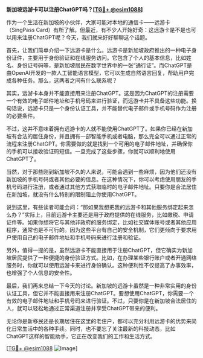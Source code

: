 **新加坡远游卡可以注册ChatGPT吗？[[TG💪+ @esim1088](https://t.me/s/esim1088)]**

作为一个生活在新加坡的小伙伴，大家可能对本地的通信卡——远游卡（SingPass Card）有所了解。但最近，有不少人开始好奇：这远游卡是不是也可以用来注册ChatGPT呢？今天，我们就来好好聊聊这个话题。

首先，让我们简单介绍一下远游卡是什么。远游卡是新加坡政府推出的一种电子身份证件，主要用于身份验证和在线服务访问。它包含了个人的基本信息，比如姓名、身份证号码等，是新加坡居民在数字世界中的一张“通行证”。而ChatGPT是由OpenAI开发的一款人工智能语言模型，它可以生成自然语言回复，帮助用户完成各种任务。那么，这两者之间有什么联系呢？

其实，远游卡本身并不能直接用来注册ChatGPT。这是因为ChatGPT的注册需要一个有效的电子邮件地址和手机号码来进行验证，而远游卡并不具备这些功能。换句话说，远游卡只是一个身份认证工具，并不能替代电子邮件或手机号码作为注册的必要条件。

不过，这并不意味着拥有远游卡的人就不能使用ChatGPT了。如果你已经在新加坡有合法的居住身份，并且拥有一部智能手机或者电脑，那么完全可以通过正常的流程来注册ChatGPT。你需要做的就是找到一个可用的电子邮件地址，并确保你的手机可以接收验证码短信。一旦完成了这些步骤，你就可以顺利地使用ChatGPT了。

当然，对于那些刚到新加坡不久的人来说，可能会遇到一些麻烦，因为他们还没有新加坡的手机号码或者其他必要的信息。在这种情况下，你可以考虑使用朋友的手机号码进行注册，或者通过其他方式获取临时的电子邮件地址。只要你是合法居住在新加坡，就没有什么特别的限制阻止你使用ChatGPT。

说到这里，有些读者可能会问：“那如果我想把我的远游卡和其他服务绑定起来怎么办？”实际上，目前远游卡主要还是用于政府提供的在线服务，比如缴税、申请证件等。如果你想将它与其他非政府的服务绑定，比如社交媒体账号或者其他应用程序，通常也是不可行的。因为这些平台有自己的安全机制，它们更倾向于要求用户使用自己的电子邮件地址和手机号码来进行注册和验证。

另外，值得一提的是，虽然远游卡不能直接用于注册ChatGPT，但它确实为新加坡居民提供了一种便捷的身份验证方式。比如，在办理某些银行账户或者开通网络服务时，你就可以使用远游卡来进行身份确认。这种便利性不仅提高了办事效率，也增强了个人信息的安全性。

最后，我们再来总结一下今天的讨论。新加坡的远游卡虽然是一种非常实用的身份认证工具，但它并不能直接用来注册ChatGPT。要想使用ChatGPT，你需要一个有效的电子邮件地址和手机号码来进行验证。不过，只要你是在新加坡合法居住的人，就可以轻松地通过正常渠道注册并享受ChatGPT带来的便利。

无论你是新移民还是长期居住在这里的老住户，都可以充分利用远游卡的优势来简化日常生活中的各种手续。同时，也不要忘了关注最新的科技动态，比如ChatGPT这样的智能助手，它正在改变我们的工作和生活方式。

[[TG💪+ @esim1088](https://t.me/s/esim1088) ![Image](https://i.postimg.cc/4NQfJmqS/Snipaste-2025-05-13-00-14-12.png)]